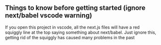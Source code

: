 ## Things to know before getting started (ignore next/babel vscode warning)

If you open this project in vscode, all the next.js files will have a red squiggly line at the top saying something about next/babel. Just ignore this, getting rid of the squiggly has caused many problems in the past